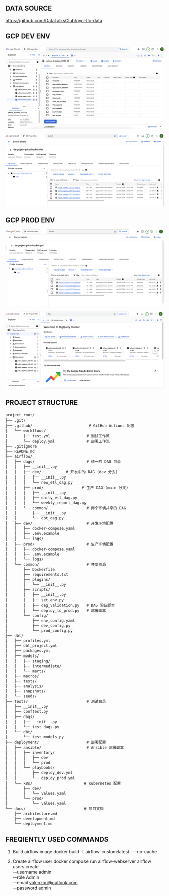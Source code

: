 
## DATA SOURCE
https://github.com/DataTalksClub/nyc-tlc-data

## GCP DEV ENV
![alt text](/Images/image.png)

![alt text](/Images/image-1.png)

## GCP PROD ENV
![alt text](/Images/image-2.png)

![alt text](/Images/image-3.png)

## PROJECT STRUCTURE
```
project_root/
├── .git/
├── .github/                         # GitHub Actions 配置
│   └── workflows/
│       ├── test.yml                # 测试工作流
│       └── deploy.yml              # 部署工作流
├── .gitignore
├── README.md
├── airflow/
│   ├── dags/                       # 统一的 DAG 目录
│   │   ├── __init__.py
│   │   ├── dev/           # 开发中的 DAG (dev 分支)
│   │   │   ├── __init__.py
│   │   │   └── new_etl_dag.py
│   │   ├── prod/                 # 生产 DAG (main 分支)
│   │   │   ├── __init__.py
│   │   │   ├── daily_etl_dag.py
│   │   │   └── weekly_report_dag.py
│   │   └── common/                 # 两个环境共享的 DAG
│   │       ├── __init__.py
│   │       └── dbt_dag.py
│   ├── dev/                        # 开发环境配置
│   │   ├── docker-compose.yaml
│   │   ├── .env.example
│   │   └── logs/
│   ├── prod/                       # 生产环境配置
│   │   ├── docker-compose.yaml
│   │   ├── .env.example
│   │   └── logs/
│   └── common/                     # 共享资源
│       ├── Dockerfile
│       ├── requirements.txt
│       ├── plugins/
│       │   └── __init__.py
│       ├── scripts/
│       │   ├── __init__.py
│       │   ├── set_env.py
│       │   ├── dag_validation.py   # DAG 验证脚本
│       │   └── deploy_to_prod.py   # 部署脚本
│       └── config/
│           ├── env_config.yaml
│           ├── dev_config.py
│           └── prod_config.py
├── dbt/
│   ├── profiles.yml
│   ├── dbt_project.yml
│   ├── packages.yml
│   ├── models/
│   │   ├── staging/
│   │   ├── intermediate/
│   │   └── marts/
│   ├── macros/
│   ├── tests/
│   ├── analysis/
│   ├── snapshots/
│   └── seeds/
├── tests/                          # 测试目录
│   ├── __init__.py
│   ├── conftest.py
│   ├── dags/
│   │   ├── __init__.py
│   │   └── test_dags.py
│   └── dbt/
│       └── test_models.py
├── deployment/                     # 部署配置
│   ├── ansible/                    # Ansible 部署脚本
│   │   ├── inventory/
│   │   │   ├── dev
│   │   │   └── prod
│   │   └── playbooks/
│   │       ├── deploy_dev.yml
│   │       └── deploy_prod.yml
│   └── k8s/                       # Kubernetes 配置
│       ├── dev/
│       │   └── values.yaml
│       └── prod/
│           └── values.yaml
└── docs/                          # 项目文档
    ├── architecture.md
    ├── development.md
    └── deployment.md
```

## FREQIENTLY USED COMMANDS

1. Build airflow image
docker build -t airflow-custom:latest . --no-cache

2. Create airflow user
docker compose run airflow-webserver airflow users create \
    --username admin \
    --role Admin \
    --email yokinzou@outlook.com \
    --password admin